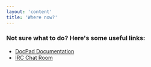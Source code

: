 ```yaml
---
layout: 'content'
title: 'Where now?'
---
```


### Not sure what to do? Here's some useful links:

- [DocPad Documentation](http://docpad.org/docs)
- [IRC Chat Room](irc://irc.freenode.net/docpad)
